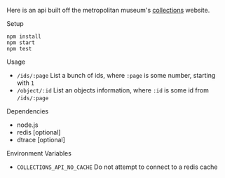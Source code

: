 Here is an api built off the metropolitan museum's [collections][1] website.

Setup

    npm install
    npm start
    npm test

Usage

  * `/ids/:page` List a bunch of ids, where `:page` is some number, starting with `1`
  * `/object/:id` List an objects information, where `:id` is some id from `/ids/:page`

Dependencies

  * node.js
  * redis [optional]
  * dtrace [optional]

Environment Variables

  * `COLLECTIONS_API_NO_CACHE` Do not attempt to connect to a redis cache


[1]: http://www.metmuseum.org/collections
